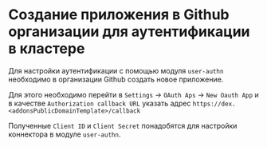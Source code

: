 Создание приложения в Github организации для аутентификации в кластере
=======

Для настройки аутентификации с помощью модуля `user-authn` необходимо в организации Github создать новое приложение.

Для этого необходимо перейти в `Settings` -> `OAuth Aps` -> `New Oauth App` и в качестве `Authorization callback URL` указать адрес `https://dex.<addonsPublicDomainTemplate>/callback`

Полученные `Client ID` и `Client Secret` понадобятся для настройки коннектора в модуле `user-authn`.
